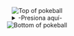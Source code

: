 <div align="center">

<!-- Pokeball superior -->
<img src="https://user-images.githubusercontent.com/44261381/209363264-ac854d3c-2cc2-44c4-928e-8a08d1013f46.png" alt="Top of pokeball" />

<details>
<summary>-Presiona aquí-</summary>
<div align="center">

  <details>
  <summary>-Acerca de mí-</summary>
  <div>
    <p align="center">

    Mi nombre es Gian Saavedra
    

  
  </div>
  </details>

  <details>
  <summary>-Tools-</summary>
  <div>
    <p style="display: inline-block;" align="center">

    <kbd>
      <kbd>Programming Languages</kbd><br><br>
      <img width="30px" src="https://cdn.jsdelivr.net/gh/devicons/devicon/icons/python/python-original.svg" /> 
      <img width="30px" src="https://cdn.jsdelivr.net/gh/devicons/devicon/icons/cplusplus/cplusplus-original.svg" /> 
      <img width="30px" src="https://cdn.jsdelivr.net/gh/devicons/devicon/icons/java/java-plain.svg" /> 
      <img width="30px" src="https://cdn.jsdelivr.net/gh/devicons/devicon/icons/javascript/javascript-original.svg" /> 
    </kbd>

    <!-- Aquí agregas el resto de tus íconos -->

    </p>
  </div>
  </details>

</div>
</details>

<!-- Pokeball inferior -->
<img src="https://user-images.githubusercontent.com/44261381/209363271-905d2a5e-8a18-44c0-a450-45dddd4d5036.png" alt="Bottom of pokeball" />

</div>
